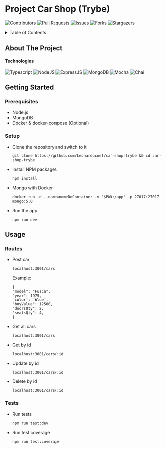 # Project Car Shop (Trybe) 

[![Contributors][contributors-shield]][contributors-url]
[![Pull Requests][pull-requests-shield]][pull-requests-url]
[![Issues][issues-shield]][issues-url]
[![Forks][forks-shield]][forks-url]
[![Stargazers][stars-shield]][stars-url]

<details>
  <summary>Table of Contents</summary>
 <ol>
    <li>
      <a href="#about-the-project">About The Project</a>
      <ul>
        <li><a href="#technologies">Technologies</a></li>
      </ul>
    </li>
    <li>
      <a href="#getting-started">Getting Started</a>
      <ul>
        <li><a href="#prerequisites">Prerequisites</a></li>
        <li><a href="#setup">Setup</a></li>
      </ul>
    </li>
    <li><a href="#usage">Usage</a></li>
     <ul>
        <li><a href="#routes">Routes</a></li>
        <li><a href="#tests">Tests</a></li>
      </ul>
  </ol>
</details>  

## About The Project


#### Technologies

![Typescript][Typescript]
![NodeJS][NodeJS]
![ExpressJS][ExpressJS]
![MongoDB][MongoDB]
![Mocha][Mocha]
![Chai][Chai]

</details>  

## Getting Started

### Prerequisites

* Node.js
* MongoDB
* Docker & docker-compose (Optional)
  

### Setup

* Clone the repository and switch to it
   ```
   git clone https://github.com/Leonardocoel/car-shop-trybe && cd car-shop-trybe
   ```
* Install NPM packages
   ```
   npm install
   ```
* Mongo with Docker
   ```
   docker run -d --name=nomeDoContainer -v "$PWD:/app" -p 27017:27017 mongo:5.0
   ```
* Run the app
   ```
   npm run dev
   ```
## Usage

### Routes

* Post car
  ```
  localhost:3001/cars
  ```
  Example:
  ```
  {
  "model": "Fusca",
  "year": 1975,
  "color": "Blue",
  "buyValue": 12500,
  "doorsQty": 2,
  "seatsQty": 4,
  }
  ```
  
* Get all cars
  ```
  localhost:3001/cars
  ```
  
* Get by id
  ```
  localhost:3001/cars/:id
  ```
  
* Update by id
  ```
  localhost:3001/cars/:id
  ```
* Delete by id
  ```
  localhost:3001/cars/:id
  ```
  
### Tests
 
* Run tests
  ```
  npm run test:dev
  ```
* Run test coverage
  ```
  npm run test:coverage
  ```
 

<!-- MARKDOWN LINKS & IMAGES -->

[contributors-shield]: https://img.shields.io/github/contributors/Leonardocoel/car-shop-trybe?style=for-the-badge
[contributors-url]: https://github.com/Leonardocoel/car-shop-trybe/graphs/contributors

[pull-requests-shield]: https://img.shields.io/github/issues-pr/Leonardocoel/car-shop-trybe?style=for-the-badge
[pull-requests-url]: https://github.com/Leonardocoel/car-shop-trybe/pulls

[forks-shield]: https://img.shields.io/github/forks/Leonardocoel/car-shop-trybe?style=for-the-badge
[forks-url]: https://github.com/Leonardocoel/

[stars-shield]: https://img.shields.io/github/stars/Leonardocoel/car-shop-trybe?style=for-the-badge
[stars-url]: https://github.com/Leonardocoel/

[issues-shield]: https://img.shields.io/github/issues/Leonardocoel/car-shop-trybe?style=for-the-badge
[issues-url]: https://github.com/Leonardocoel/

[github repo size]: https://img.shields.io/github/repo-size/Leonardocoel/car-shop-trybe.svg?style=for-the-badge
[github language count]: https://img.shields.io/github/languages/count/Leonardocoel/

[linkedin-shield]: https://img.shields.io/badge/-LinkedIn-black.svg?style=for-the-badge&logo=linkedin&colorB=555
[linkedin-url]: https://linkedin.com/in/leonardocoel

[Typescript]: https://img.shields.io/badge/TypeScript-007ACC?style=for-the-badge&logo=typescript&logoColor=white
[NodeJS]: https://img.shields.io/badge/Node.js-339933?style=for-the-badge&logo=nodedotjs&logoColor=white
[ExpressJS]: https://img.shields.io/badge/Express.js-000000?style=for-the-badge&logo=express&logoColor=white
[MongoDB]: https://img.shields.io/badge/MongoDB-4EA94B?style=for-the-badge&logo=mongodb&logoColor=white
[Mocha]: https://img.shields.io/badge/Mocha-8D6748?style=for-the-badge&logo=Mocha&logoColor=white
[Chai]: https://img.shields.io/badge/chai-A30701?style=for-the-badge&logo=chai&logoColor=white
